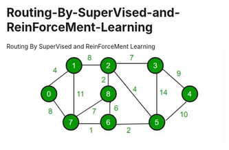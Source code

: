 # Routing-By-SuperVised-and-ReinForceMent-Learning
Routing By SuperVised and ReinForceMent Learning
![alt text](https://github.com/eraydura/Routing-By-SuperVised-and-ReinForceMent-Learning/blob/main/route.jpg)

